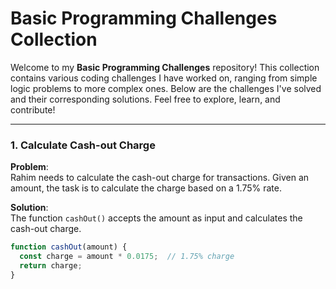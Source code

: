 # **Basic Programming Challenges Collection**

Welcome to my **Basic Programming Challenges** repository! This collection contains various coding challenges I have worked on, ranging from simple logic problems to more complex ones. Below are the challenges I've solved and their corresponding solutions. Feel free to explore, learn, and contribute!

---

### **1. Calculate Cash-out Charge**
**Problem**:  
Rahim needs to calculate the cash-out charge for transactions. Given an amount, the task is to calculate the charge based on a 1.75% rate.

**Solution**:  
The function `cashOut()` accepts the amount as input and calculates the cash-out charge.

```javascript
function cashOut(amount) {
  const charge = amount * 0.0175;  // 1.75% charge
  return charge;
}